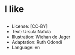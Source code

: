 # I like

##

##

##

##

##

##

##

##

##

##

##

##
* License: [CC-BY]
* Text: Ursula Nafula
* Illustration: Wiehan de Jager
* Adaptation: Ruth Odondi
* Language: en
